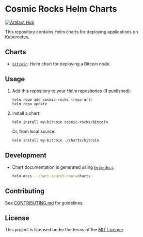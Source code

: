 # Cosmic Rocks Helm Charts
[![Artifact Hub](https://img.shields.io/endpoint?url=https://artifacthub.io/badge/repository/cosmicrocks)](https://artifacthub.io/packages/search?repo=cosmicrocks)

This repository contains Helm charts for deploying applications on Kubernetes.

## Charts

- [`bitcoin`](charts/bitcoin/README.md): Helm chart for deploying a Bitcoin node.

## Usage

1. Add this repository to your Helm repositories (if published):
   ```sh
   helm repo add cosmic-rocks <repo-url>
   helm repo update
   ```
2. Install a chart:
   ```sh
   helm install my-bitcoin cosmic-rocks/bitcoin
   ```
   Or, from local source:
   ```sh
   helm install my-bitcoin ./charts/bitcoin
   ```

## Development

- Chart documentation is generated using [`helm-docs`](https://github.com/norwoodj/helm-docs):
  ```sh
  helm-docs --chart-search-root=charts
  ```

## Contributing

See [CONTRIBUTING.md](CONTRIBUTING.md) for guidelines.

## License

This project is licensed under the terms of the [MIT License](LICENSE).
